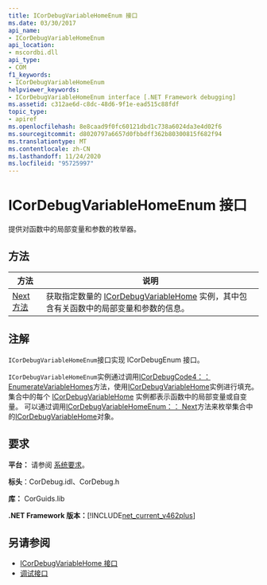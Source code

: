 ```yaml
---
title: ICorDebugVariableHomeEnum 接口
ms.date: 03/30/2017
api_name:
- ICorDebugVariableHomeEnum
api_location:
- mscordbi.dll
api_type:
- COM
f1_keywords:
- ICorDebugVariableHomeEnum
helpviewer_keywords:
- ICorDebugVariableHomeEnum interface [.NET Framework debugging]
ms.assetid: c312ae6d-c8dc-48d6-9f1e-ead515c88fdf
topic_type:
- apiref
ms.openlocfilehash: 8e8caad9f0fc60121dbd1c738a6024da3e4d02f6
ms.sourcegitcommit: d8020797a6657d0fbbdff362b80300815f682f94
ms.translationtype: MT
ms.contentlocale: zh-CN
ms.lasthandoff: 11/24/2020
ms.locfileid: "95725997"
---
```

# <a name="icordebugvariablehomeenum-interface"></a>ICorDebugVariableHomeEnum 接口

提供对函数中的局部变量和参数的枚举器。  
  
## <a name="methods"></a>方法  
  
|方法|说明|  
|------------|-----------------|  
|[Next 方法](icordebugvariablehomeenum-next-method.md)|获取指定数量的 [ICorDebugVariableHome](icordebugvariablehome-interface.md) 实例，其中包含有关函数中的局部变量和参数的信息。|  
  
## <a name="remarks"></a>注解  

 `ICorDebugVariableHomeEnum`接口实现 ICorDebugEnum 接口。  
  
 `ICorDebugVariableHomeEnum`实例通过调用[ICorDebugCode4：： EnumerateVariableHomes](icordebugcode4-enumeratevariablehomes-method.md)方法，使用[ICorDebugVariableHome](icordebugvariablehome-interface.md)实例进行填充。 集合中的每个 [ICorDebugVariableHome](icordebugvariablehome-interface.md) 实例都表示函数中的局部变量或自变量。 可以通过调用[ICorDebugVariableHomeEnum：： Next](icordebugvariablehomeenum-next-method.md)方法来枚举集合中的[ICorDebugVariableHome](icordebugvariablehome-interface.md)对象。  
  
## <a name="requirements"></a>要求  

 **平台：** 请参阅 [系统要求](../../get-started/system-requirements.md)。  
  
 **标头**：CorDebug.idl、CorDebug.h  
  
 **库：** CorGuids.lib  
  
 **.NET Framework 版本：**[!INCLUDE[net_current_v462plus](../../../../includes/net-current-v462plus-md.md)]  
  
## <a name="see-also"></a>另请参阅

- [ICorDebugVariableHome 接口](icordebugvariablehome-interface.md)
- [调试接口](debugging-interfaces.md)
